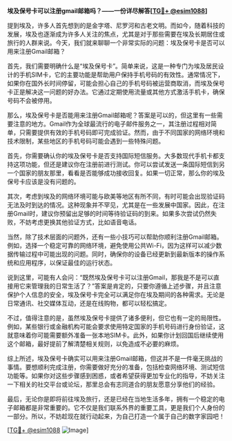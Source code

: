 **埃及保号卡可以注册gmail邮箱吗？——一份详尽解答[[TG💪+ @esim1088](https://t.me/s/esim1088)]**

提到埃及，许多人首先想到的是金字塔、尼罗河和古老文明。而如今，随着科技的发展，埃及也逐渐成为许多人关注的焦点，尤其是对于那些需要在埃及长期居住或旅行的人群来说。今天，我们就来聊聊一个非常实际的问题：埃及保号卡是否可以用来注册Gmail邮箱？

首先，我们需要明确什么是“埃及保号卡”。简单来说，这是一种专门为埃及居民设计的手机SIM卡，它的主要功能是帮助用户保持手机号码的有效性。通常情况下，如果你在国外长时间停留，可能会担心自己的手机号码被运营商取消，而埃及保号卡正是解决这一问题的好办法。它通过定期使用流量或其他方式激活手机卡，确保号码不会被停用。

那么，埃及保号卡是否能用来注册Gmail邮箱呢？答案是可以的，但这里有一些需要注意的地方。Gmail作为全球最流行的电子邮件服务之一，其注册过程相对简单，只需要提供有效的手机号码即可完成验证。然而，由于不同国家的网络环境和技术限制，某些地区的手机号码可能会遇到一些特殊问题。

首先，你需要确认你的埃及保号卡是否支持国际短信服务。大多数现代手机卡都支持这项功能，但还是建议你在注册前进行测试。你可以尝试发送一条国际短信到另一个国家的朋友那里，看看是否能够成功接收回复。如果一切正常，那么你的埃及保号卡应该是没有问题的。

其次，考虑到埃及的网络环境可能与欧美等地区有所不同，有时可能会出现验证码无法及时到达的情况。这种现象并不罕见，尤其是在一些发展中国家。因此，在注册Gmail时，建议你预留出足够的时间等待验证码的到来。如果多次尝试仍然失败，不妨考虑更换其他验证方式，比如语音电话。

当然，除了技术层面的问题外，还有一些小技巧可以帮助你顺利注册Gmail邮箱。例如，选择一个稳定可靠的网络环境，避免使用公共Wi-Fi，因为这样可以减少数据传输过程中可能出现的问题。同时，确保你的设备已经更新到最新版本的操作系统和应用程序，以保证最佳的运行状态。

说到这里，可能有人会问：“既然埃及保号卡可以注册Gmail，那我是不是可以直接用它来管理我的日常生活了？”答案是肯定的，只要你遵循上述步骤，并且注意保护个人信息的安全，埃及保号卡完全可以满足你在埃及期间的各种需求。无论是日常通讯、社交媒体互动，还是在线购物，都可以轻松搞定。

不过，值得注意的是，虽然埃及保号卡提供了诸多便利，但它也有一定的局限性。例如，某些银行或金融机构可能会要求使用特定国家的手机号码进行身份验证，这就意味着你可能需要额外准备一张本地SIM卡。此外，如果你计划回国后继续使用这个邮箱，最好提前了解清楚相关规则，以免造成不必要的麻烦。

综上所述，埃及保号卡确实可以用来注册Gmail邮箱，但这并不是一件毫无挑战的事情。要想顺利完成注册，你需要做好充分的准备，包括检查网络环境、测试短信功能等。如果你对这些步骤感到困惑，或者希望获得更加专业化的指导，不妨关注一下相关的社交平台或论坛，那里总会有志同道合的朋友愿意分享他们的经验。

最后，无论你是即将前往埃及旅行，还是已经在当地生活多年，拥有一个稳定的电子邮箱都是非常重要的。它不仅是我们联系外界的重要工具，更是我们个人身份的一部分。所以，不妨趁现在就行动起来，为自己打造一个属于自己的数字家园吧！

[[TG💪+ @esim1088](https://t.me/s/esim1088) ![Image](https://i.postimg.cc/4NQfJmqS/Snipaste-2025-05-13-00-14-12.png)]
